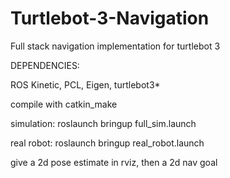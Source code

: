 # Turtlebot-3-Navigation

Full stack navigation implementation for turtlebot 3


DEPENDENCIES:

ROS Kinetic, PCL, Eigen, turtlebot3*

compile with catkin_make

simulation: roslaunch bringup full_sim.launch

real robot: roslaunch bringup real_robot.launch

give a 2d pose estimate in rviz, then a 2d nav goal
